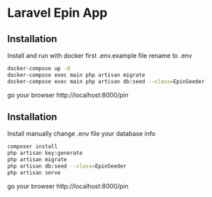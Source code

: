 
# Laravel Epin App

## Installation

Install and run with docker first .env.example file rename to .env

```bash
docker-compose up -d
docker-compose exec main php artisan migrate
docker-compose exec main php artisan db:seed --class=EpinSeeder
```

go your browser http://localhost:8000/pin

## Installation

Install manually change .env file your database info

```bash
composer install
php artisan key:generate
php artisan migrate
php artisan db:seed --class=EpinSeeder
php artisan serve
```

go your browser http://localhost:8000/pin
    